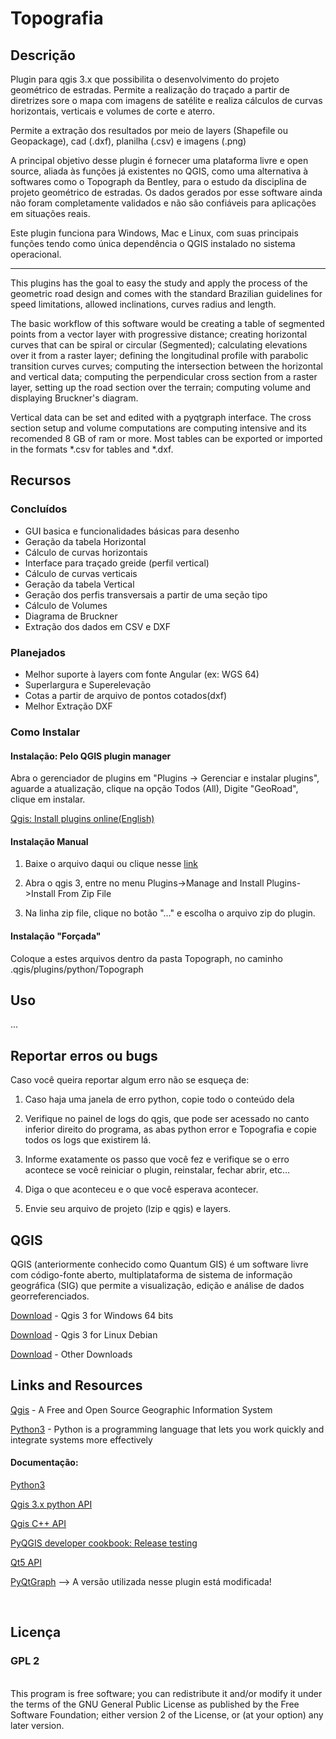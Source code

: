 # Topografia
## Descrição


Plugin para qgis 3.x que possibilita o desenvolvimento do projeto geométrico de estradas. Permite a realização do traçado a partir de diretrizes sore o mapa com imagens de satélite e realiza cálculos de curvas horizontais, verticais e volumes de corte e aterro.

Permite a extração dos resultados por meio de layers (Shapefile ou Geopackage), cad (.dxf), planilha (.csv) e imagens (.png)

A principal objetivo desse plugin é fornecer uma plataforma livre e open source, aliada às funções já existentes no QGIS, como uma alternativa à softwares como o Topograph da Bentley, para o estudo da disciplina de projeto geométrico de estradas. Os dados gerados por esse software ainda não foram completamente validados e não são confiáveis para aplicações em situações reais.

Este plugin funciona para Windows, Mac e Linux, com suas principais funções tendo como única dependência o QGIS instalado no sistema operacional.

---------------------------------------------------------------------

This plugins has the goal to easy the study and apply the process of the geometric road design and comes with the standard Brazilian guidelines for speed limitations, allowed inclinations, curves radius and length.

The basic workflow of this software would be creating a table of segmented points from a vector layer with progressive distance; creating horizontal curves that can be spiral or circular (Segmented); calculating elevations over it from a raster layer; defining the longitudinal profile with parabolic transition curves curves; computing the intersection between the horizontal and vertical data; computing the perpendicular cross section from a raster layer, setting up the road section over the terrain; computing volume and displaying Bruckner's diagram.

Vertical data can be set and edited with a pyqtgraph interface. The cross section setup and volume computations are computing intensive and its recomended 8 GB of ram or more. Most tables can be exported or imported in the formats *.csv for tables and *.dxf.


## Recursos

### Concluídos

* GUI basica e funcionalidades básicas para desenho
* Geração da tabela Horizontal
* Cálculo de curvas horizontais
* Interface para traçado greide (perfil vertical)
* Cálculo de curvas verticais
* Geração da tabela Vertical
* Geração dos perfis transversais a partir de uma seção tipo
* Cálculo de Volumes
* Diagrama de Bruckner
* Extração dos dados em CSV e DXF


### Planejados
* Melhor suporte à layers com fonte Angular (ex: WGS 64)
* Superlargura e Superelevação
* Cotas a partir de arquivo de pontos cotados(dxf)
* Melhor Extração DXF

### Como Instalar

#### Instalação: Pelo QGIS plugin manager 

Abra o gerenciador de plugins em "Plugins -> Gerenciar e instalar plugins", aguarde a atualização, clique na opção Todos (All), Digite "GeoRoad", clique em instalar. 

[Qgis: Install plugins online(English)](https://docs.qgis.org/3.4/en/docs/training_manual/qgis_plugins/fetching_plugins.html)


#### Instalação Manual

1. Baixe o arquivo daqui ou clique nesse [link](https://github.com/matheusfillipe/Topografia/archive/master.zip)

2. Abra o qgis 3, entre no menu Plugins->Manage and Install Plugins->Install From Zip File

3. Na linha zip file, clique no botão "..." e escolha o arquivo zip do plugin. 

#### Instalação "Forçada"

Coloque a estes arquivos dentro da pasta Topograph, no caminho .qgis/plugins/python/Topograph


## Uso

...


## Reportar erros ou bugs

Caso você queira reportar algum erro não se esqueça de:

1. Caso haja uma janela de erro python, copie todo o conteúdo dela

2. Verifique no painel de logs do qgis, que pode ser acessado no canto inferior direito do programa, as abas python error e Topografia e copie todos os logs que existirem lá.

3. Informe exatamente os passo que você fez e verifique se o erro acontece se você reiniciar o plugin, reinstalar, fechar abrir, etc... 

4. Diga o que aconteceu e o que você esperava acontecer.

5. Envie seu arquivo de projeto (lzip e qgis) e layers.

## QGIS

QGIS (anteriormente conhecido como Quantum GIS) é um software livre com código-fonte aberto, multiplataforma de sistema de informação geográfica (SIG) que permite a visualização, edição e análise de dados georreferenciados.

[Download](https://www.qgis.org/pt_BR/site/forusers/download.html#windows) - Qgis 3 for Windows 64 bits

[Download](https://qgis.org/en/site/forusers/alldownloads.html#debian-ubuntu) - Qgis 3 for Linux Debian 

[Download](https://qgis.org/en/site/forusers/download.html) - Other Downloads

## Links and Resources
[Qgis](https://www.qgis.org) - A Free and Open Source Geographic Information System 

[Python3](https://www.python.org/) - Python is a programming language that lets you work quickly
and integrate systems more effectively

#### Documentação:

[Python3](https://www.python.org/)

[Qgis 3.x python API](https://qgis.org/pyqgis/master/)

[Qgis C++ API ](https://qgis.org/api/)

[PyQGIS developer cookbook: Release testing](https://docs.qgis.org/3.4/pdf/en/QGIS-testing-PyQGISDeveloperCookbook-en.pdf)

[Qt5 API](https://doc.qt.io/qt-5)

[PyQtGraph](http://www.pyqtgraph.org/) --> A versão utilizada nesse plugin está modificada!


<br>


## Licença

### GPL 2
<br>
This program is free software; you can redistribute it and/or modify it under the terms of the GNU General Public License as published by the Free Software Foundation; either version 2 of the License, or (at your option) any later version.                                   




